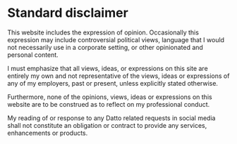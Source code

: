 <!-- title: disclaimer -->

Standard disclaimer
===================

This website includes the expression of opinion. Occasionally this expression may include controversial political views, language that I would not necessarily use in a corporate setting, or other opinionated and personal content.

I must emphasize that all views, ideas, or expressions on this site are entirely my own and not representative of the views, ideas or expressions of any of my employers, past or present, unless explicitly stated otherwise.

Furthermore, none of the opinions, views, ideas or expressions on this website are to be construed as to reflect on my professional conduct.

My reading of or response to any Datto related requests in social media shall not constitute an obligation or contract to provide any services, enhancements or products.

